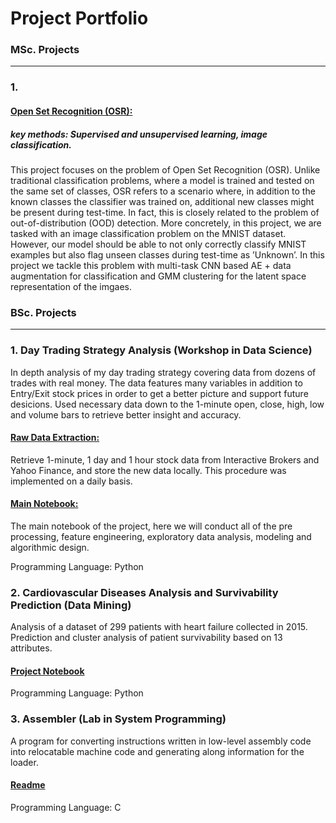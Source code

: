 # Project Portfolio
### MSc. Projects
---
### 1. 

#### [Open Set Recognition (OSR):](https://github.com/zoxfog/OSR/blob/main/GMDL,_Project,.ipynb) 
##### key methods: Supervised and unsupervised learning, image classification.
This project focuses on the problem of Open Set Recognition (OSR). Unlike traditional classification problems, where a model is trained and tested on the same set of classes, OSR refers to a scenario where, in addition to the known classes the classifier was trained on, additional new classes might be present during test-time. In fact, this is closely related to the problem of out-of-distribution (OOD) detection.
More concretely, in this project, we are tasked with an image classification problem on the MNIST dataset. However, our model should be able to not only correctly classify MNIST examples but also flag unseen classes during test-time as ’Unknown’. In this project we tackle this problem with multi-task CNN based AE + data augmentation for classification and GMM clustering for the latent space representation of the imgaes.

### BSc. Projects
---
### 1. Day Trading Strategy Analysis (Workshop in Data Science) 
In depth analysis of my day trading strategy covering data from dozens of trades with real money. The data features many variables in addition to Entry/Exit stock prices in order to get a better picture and support future desicions. Used necessary data down to the 1-minute open, close, high, low and volume bars to retrieve better insight and accuracy.


#### [Raw Data Extraction:](https://nbviewer.jupyter.org/github/zoxfog/Day-Trading-Analysis-2/blob/main/Raw_Data_Extraction.ipynb) 
Retrieve 1-minute, 1 day and 1 hour stock data from Interactive Brokers and Yahoo Finance, and store the new data locally. This procedure was implemented on a daily basis. 
#### [Main Notebook:](https://nbviewer.org/github/zoxfog/Day-Trading-Analysis-2/blob/e36a20c2cb53c4e91430cc714308178c423f64e6/main.ipynb)
The main notebook of the project, here we will conduct all of the pre processing, feature engineering, exploratory data analysis, modeling and algorithmic design.


Programming Language: Python


### 2. Cardiovascular Diseases Analysis and Survivability Prediction (Data Mining) 

Analysis of a dataset of 299 patients with heart failure collected in 2015. Prediction and cluster analysis of patient survivability based on 13 attributes.

#### [Project Notebook](https://nbviewer.jupyter.org/github/zoxfog/Cardiovascular-Diseases/blob/main/Cardiovascular%20Diseases.ipynb)


Programming Language: Python


### 3.  Assembler (Lab in System Programming)


A program for converting instructions written in low-level assembly code into relocatable machine code and generating along information for the loader.

#### [Readme](https://github.com/zoxfog/Assembler-Project)

Programming Language: C

